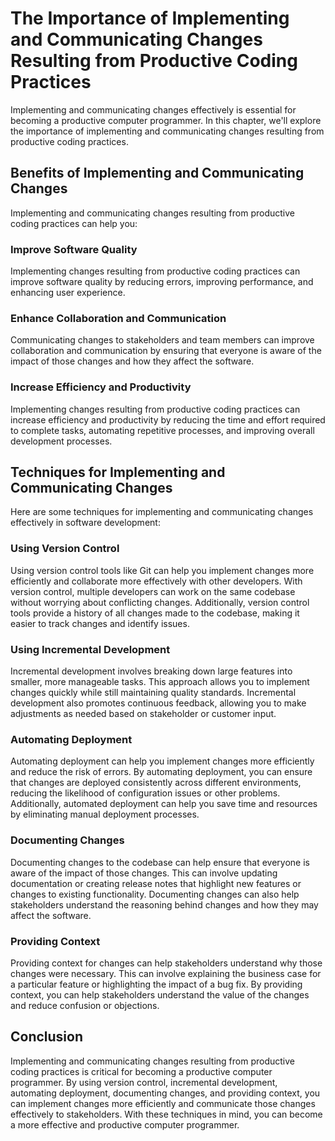 The Importance of Implementing and Communicating Changes Resulting from Productive Coding Practices
======================================================================================================================================================

Implementing and communicating changes effectively is essential for becoming a productive computer programmer. In this chapter, we'll explore the importance of implementing and communicating changes resulting from productive coding practices.

Benefits of Implementing and Communicating Changes
--------------------------------------------------

Implementing and communicating changes resulting from productive coding practices can help you:

### Improve Software Quality

Implementing changes resulting from productive coding practices can improve software quality by reducing errors, improving performance, and enhancing user experience.

### Enhance Collaboration and Communication

Communicating changes to stakeholders and team members can improve collaboration and communication by ensuring that everyone is aware of the impact of those changes and how they affect the software.

### Increase Efficiency and Productivity

Implementing changes resulting from productive coding practices can increase efficiency and productivity by reducing the time and effort required to complete tasks, automating repetitive processes, and improving overall development processes.

Techniques for Implementing and Communicating Changes
-----------------------------------------------------

Here are some techniques for implementing and communicating changes effectively in software development:

### Using Version Control

Using version control tools like Git can help you implement changes more efficiently and collaborate more effectively with other developers. With version control, multiple developers can work on the same codebase without worrying about conflicting changes. Additionally, version control tools provide a history of all changes made to the codebase, making it easier to track changes and identify issues.

### Using Incremental Development

Incremental development involves breaking down large features into smaller, more manageable tasks. This approach allows you to implement changes quickly while still maintaining quality standards. Incremental development also promotes continuous feedback, allowing you to make adjustments as needed based on stakeholder or customer input.

### Automating Deployment

Automating deployment can help you implement changes more efficiently and reduce the risk of errors. By automating deployment, you can ensure that changes are deployed consistently across different environments, reducing the likelihood of configuration issues or other problems. Additionally, automated deployment can help you save time and resources by eliminating manual deployment processes.

### Documenting Changes

Documenting changes to the codebase can help ensure that everyone is aware of the impact of those changes. This can involve updating documentation or creating release notes that highlight new features or changes to existing functionality. Documenting changes can also help stakeholders understand the reasoning behind changes and how they may affect the software.

### Providing Context

Providing context for changes can help stakeholders understand why those changes were necessary. This can involve explaining the business case for a particular feature or highlighting the impact of a bug fix. By providing context, you can help stakeholders understand the value of the changes and reduce confusion or objections.

Conclusion
----------

Implementing and communicating changes resulting from productive coding practices is critical for becoming a productive computer programmer. By using version control, incremental development, automating deployment, documenting changes, and providing context, you can implement changes more efficiently and communicate those changes effectively to stakeholders. With these techniques in mind, you can become a more effective and productive computer programmer.



